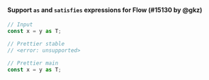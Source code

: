 #### Support `as` and `satisfies` expressions for Flow (#15130 by @gkz)

<!-- prettier-ignore -->
```jsx
// Input
const x = y as T;

// Prettier stable
// <error: unsupported>

// Prettier main
const x = y as T;
```
